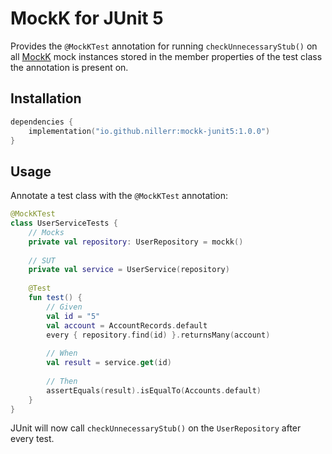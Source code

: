 # MockK for JUnit 5

Provides the `@MockKTest` annotation for running `checkUnnecessaryStub()` on all [MockK](https://mockk.io/) mock 
instances stored in the member properties of the test class the annotation is present on.

## Installation

```kotlin
dependencies {
    implementation("io.github.nillerr:mockk-junit5:1.0.0")
}
```

## Usage

Annotate a test class with the `@MockKTest` annotation:

```kotlin
@MockKTest
class UserServiceTests {
    // Mocks
    private val repository: UserRepository = mockk()
    
    // SUT
    private val service = UserService(repository)
    
    @Test
    fun test() {
        // Given
        val id = "5"
        val account = AccountRecords.default
        every { repository.find(id) }.returnsMany(account)
        
        // When
        val result = service.get(id)
        
        // Then
        assertEquals(result).isEqualTo(Accounts.default)
    }
}
```

JUnit will now call `checkUnnecessaryStub()` on the `UserRepository` after every test.
